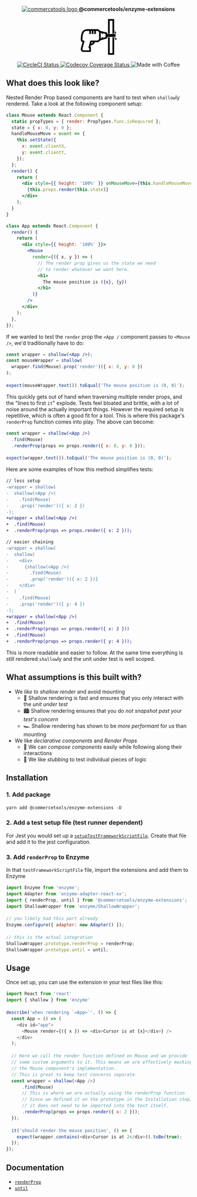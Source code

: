 <p align="center">
  <a href="https://commercetools.com/">
    <img alt="commercetools logo" src="http://cdn.rawgit.com/commercetools/press-kit/master/PNG/72DPI/CT%20logo%20chrom%20black%20horizontal%20RGB%2072dpi.png">
  </a>
  <b>@commercetools/enzyme-extensions</b><br /><br />

  <img height="100" alt="Logo" src="https://raw.githubusercontent.com/commercetools/enzyme-extensions/master/logo.jpeg" />
</p>

<p align="center">
  <a href="https://circleci.com/gh/commercetools/enzyme-extensions">
    <img alt="CircleCI Status" src="https://circleci.com/gh/commercetools/enzyme-extensions.svg?style=shield&circle-token=e58fc71dcfcab717a3ab1e529da76ab127d33a5e">
  </a>
  <a href="https://codecov.io/gh/commercetools/enzyme-extensions">
    <img alt="Codecov Coverage Status" src="https://img.shields.io/codecov/c/github/commercetools/enzyme-extensions.svg?style=flat-square">
  </a>
  <img alt="Made with Coffee" src="https://img.shields.io/badge/made%20with-%E2%98%95%EF%B8%8F%20coffee-yellow.svg">
</p>

## What does this look like?

Nested Render Prop based components are hard to test when `shallow`ly rendered. Take a look at the following component setup:

```jsx
class Mouse extends React.Component {
  static propTypes = { render: PropTypes.func.isRequired };
  state = { x: 0, y: 0 };
  handleMouseMove = event => {
    this.setState({
      x: event.clientX,
      y: event.clientY,
    });
  };
  render() {
    return (
      <div style={{ height: '100%' }} onMouseMove={this.handleMouseMove}>
        {this.props.render(this.state)}
      </div>
    );
  }
}
```

```jsx
class App extends React.Component {
  render() {
    return (
      <div style={{ height: '100%' }}>
        <Mouse
          render={({ x, y }) => (
            // The render prop gives us the state we need
            // to render whatever we want here.
            <h1>
              The mouse position is ({x}, {y})
            </h1>
          )}
        />
      </div>
    );
  },
});
```

If we wanted to test the `render` prop the `<App /` component passes to `<Mouse />`, we'd traditionally have to do:

```jsx
const wrapper = shallow(<App />);
const mouseWrapper = shallow(
  wrapper.find(Mouse).prop('render')({ x: 0, y: 0 })
);

expect(mouseWrapper.text()).toEqual('The mouse position is (0, 0)');
```

This quickly gets out of hand when traversing multiple render props, and the "lines to first `it`" explode. Tests feel bloated and brittle, with a lot of noise around the actually important things. However the required setup is repetitive, which is often a good fit for a tool. This is where this package's `renderProp` function comes into play. The above can become:

```jsx
const wrapper = shallow(<App />)
  .find(Mouse)
  .renderProp(props => props.render({ x: 0, y: 0 }));

expect(wrapper.text()).toEqual('The mouse position is (0, 0)');
```

Here are some examples of how this method simplifies tests:

```diff
// less setup
-wrapper = shallow(
-  shallow(<App />)
-    .find(Mouse)
-    .prop('render')({ x: 2 })
-);
+wrapper = shallow(<App />)
+  .find(Mouse)
+  .renderProp(props => props.render({ x: 2 }));
```

```diff
// easier chaining
-wrapper = shallow(
-  shallow(
-    <div>
-      {shallow(<App />)
-        .find(Mouse)
-        .prop('render')({ x: 2 })}
-    </div>
-  )
-    .find(Mouse)
-    .prop('render')({ y: 4 })
-);
+wrapper = shallow(<App />)
+  .find(Mouse)
+  .renderProp(props => props.render({ x: 2 }))
+  .find(Mouse)
+  .renderProp(props => props.render({ y: 4 }));
```

This is more readable and easier to follow. At the same time everything is still rendered `shallow`ly and the unit under test is well scoped.

## What assumptions is this built with?

* We _like to shallow render_ and avoid mounting
  * 🤺 Shallow rendering is fast and ensures that you only interact with the _unit under test_
  * 🏙 Shallow rendering ensures that you do _not snapshot past your test's concern_
  * 🏎 Shallow rendering has shown to be _more performant_ for us than mounting
* We like _declarative components_ and _Render Props_
  * 🧠 We can _compose components_ easily while following along their interactions
  * 🔪 We like _stubbing_ to test individual pieces of logic

## Installation

### 1. Add package

`yarn add @commercetools/enzyme-extensions -D`

### 2. Add a test setup file (test runner dependent)

For Jest you would set up a [`setupTestFrameworkScriptFile`](https://facebook.github.io/jest/docs/configuration.html#setuptestframeworkscriptfile-string).
Create that file and add it to the jest configuration.

### 3. Add `renderProp` to Enzyme

In that `testFrameworkScriptFile` file, import the extensions and add them to Enzyme

```js
import Enzyme from 'enzyme';
import Adapter from 'enzyme-adapter-react-xx';
import { renderProp, until } from '@commercetools/enzyme-extensions';
import ShallowWrapper from 'enzyme/ShallowWrapper';

// you likely had this part already
Enzyme.configure({ adapter: new Adapter() });

// this is the actual integration
ShallowWrapper.prototype.renderProp = renderProp;
ShallowWrapper.prototype.until = until;
```

## Usage

Once set up, you can use the extension in your test files like this:

```js
import React from 'react'
import { shallow } from 'enzyme'

describe('when rendering `<App>`', () => {
  const App = () => (
    <div id="app">
      <Mouse render={({ x }) => <div>Cursor is at {x}</div>} />
    </div>
  );

  // Here we call the render function defined on Mouse and we provide
  // some custom arguments to it. This means we are effectively mocking
  // the Mouse component's implementation.
  // This is great to keep test concerns separate.
  const wrapper = shallow(<App />)
      .find(Mouse)
      // This is where we are actually using the renderProp function
      // Since we defined it on the prototype in the Installation step,
      // it does not need to be imported into the test itself.
      .renderProp(props => props.render({ x: 2 }));
  });

  it('should render the mouse position', () => {
    expect(wrapper.contains(<div>Cursor is at 2</div>)).toBe(true);
  });
});
```

## Documentation

* [`renderProp`](docs/render-prop.md)
* [`until`](docs/until.md)
